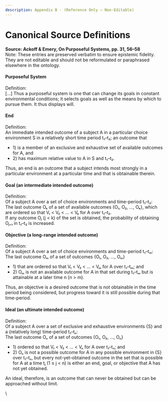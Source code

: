 ```yaml
---
description: Appendix B - (Reference Only – Non-Editable)
---
```


# Canonical Source Definitions

**Source: Ackoff & Emery, On Purposeful Systems, pp. 31, 56–58**\
Note: These entries are preserved verbatim to ensure epistemic fidelity. They are not editable and should not be reformulated or paraphrased elsewhere in the ontology.

#### Purposeful System

Definition:\
\[...] Thus a purposeful system is one that can change its goals in constant environmental conditions; it selects goals as well as the means by which to pursue them.  It thus displays will.

#### End

Definition:\
An immediate intended outcome of a subject A in a particular choice environment S in a relatively short time period t₁–t₂; an outcome that

* 1\) is a member of an exclusive and exhaustive set of available outcomes for A, and
* 2\) has maximum relative value to A in S and t₁–t₂.

Thus, an end is an outcome that a subject intends most strongly in a particular environment at a particular time and that is obtainable therein.

#### Goal (an intermediate intended outcome)

Definition:\
Of a subject A over a set of choice environments and time-period t₁–t₂:\
The last outcome Oₖ of a set of available outcomes {O₁, O₂, ..., Oₖ}, which are ordered so that V₁ < V₂ < ... < Vₖ for A over t₁–t₂.\
If any outcome Oⱼ (j < k) of the set is obtained, the probability of obtaining Oⱼ₊₁ in t₁–t₂ is increased.

#### Objective (a long-range intended outcome)

Definition:\
Of a subject A over a set of choice environments and time-period t₁–tₘ:\
The last outcome Oₘ of a set of outcomes {O₁, O₂, ..., Oₘ}

* 1\) that are ordered so that V₁ < V₂ < ... < Vₘ for A over t₁–tₘ; and
* 2\) Oₘ is not an available outcome for A in that set during t₁–tₘ but is attainable at a later time n (n > m).

Thus, an objective is a desired outcome that is not obtainable in the time period being considered, but progress toward it is still possible during that time-period.

#### Ideal (an ultimate intended outcome)

Definition:\
Of a subject A over a set of exclusive and exhaustive environments {S} and a (relatively long) time-period t₁–tₙ:\
The last outcome Oₙ of a set of outcomes {O₁, O₂, ..., Oₙ}

* 1\) ordered so that V₁ < V₂ < ... < Vₙ for A over t₁–tₙ; and
* 2\) Oₙ is not a possible outcome for A in any possible environment in {S} over t₁–tₙ, but every not-yet-obtained outcome in the set that is possible for A at a time tⱼ (1 ≤ j < n) is either an end, goal, or objective that A has not yet obtained.

An ideal, therefore, is an outcome that can never be obtained but can be approached without limit.

\
